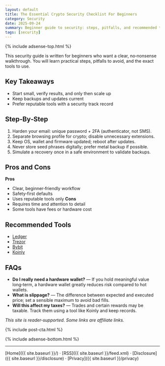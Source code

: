 ```yaml
---
layout: default
title: The Essential Crypto Security Checklist For Beginners
category: Security
date: 2025-09-24
summary: Beginner guide to security: steps, pitfalls, and recommended tools.
tags: [security]
---
```


{% include adsense-top.html %}

This security guide is written for beginners who want a clear, no‑nonsense walkthrough. You will learn practical steps, pitfalls to avoid, and the exact tools to use.

## Key Takeaways
- Start small, verify results, and only then scale up
- Keep backups and updates current
- Prefer reputable tools with a security track record

## Step‑By‑Step
1. Harden your email: unique password + 2FA (authenticator, not SMS).
2. Separate browsing profile for crypto; disable unnecessary extensions.
3. Keep OS, wallet and firmware updated; reboot after updates.
4. Never store seed phrases digitally; prefer metal backup if possible.
5. Simulate a recovery once in a safe environment to validate backups.

## Pros and Cons
**Pros**
- Clear, beginner‑friendly workflow
- Safety‑first defaults
- Uses reputable tools only
**Cons**
- Requires time and attention to detail
- Some tools have fees or hardware cost

## Recommended Tools
- <a data-aff="ledger" href="https://shop.ledger.com/?r=4143e5e3f7ea&utm_source=ctg&utm_medium=site&utm_campaign=aff">Ledger</a>
- <a data-aff="trezor" href="https://affil.trezor.io/aff_c?offer_id=235&aff_id=36471&source=ctg">Trezor</a>
- <a data-aff="bybit" href="https://www.bybit.com/">Bybit</a>
- <a data-aff="koinly" href="https://koinly.io/?via=DA97E0B1&utm_source=affiliate">Koinly</a>

## FAQs
- **Do I really need a hardware wallet?** — If you hold meaningful value long‑term, a hardware wallet greatly reduces risk compared to hot wallets.
- **What is slippage?** — The difference between expected and executed price; set a sensible maximum to avoid bad fills.
- **Will this affect my taxes?** — Trades and certain rewards may be taxable. Track them using a tool like Koinly and keep records.

*This site is reader‑supported. Some links are affiliate links.*

{% include post-cta.html %}

{% include adsense-bottom.html %}

---

[Home]({{ site.baseurl }}/) · [RSS]({{ site.baseurl }}/feed.xml) · [Disclosure]({{ site.baseurl }}/disclosure) · [Privacy]({{ site.baseurl }}/privacy)
